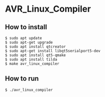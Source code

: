 # AVR_Linux_Compiler

## How to install
    $ sudo apt update
    $ sudo apt-get upgrade
    $ sudo apt install qtcreator
    $ sudo apt-get install libqt5serialport5-dev
    $ sudo apt install qt5-qmake
    $ sudo apt install tilda  
    $ make avr_linux_compiler

## How to run
    $ ./avr_linux_compiler


 
